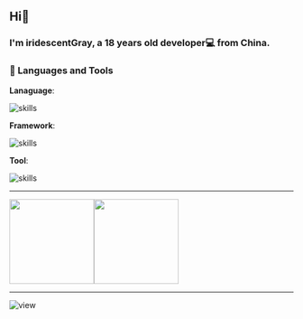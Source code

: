 ## Hi👋

### I'm iridescentGray, a 18 years old developer💻 from China.

### 🔨 Languages and Tools

**Lanaguage**:

![skills](https://skillicons.dev/icons?i=py,java,go,rust)

**Framework**:

![skills](https://skillicons.dev/icons?i=spring,vue,pytorch,tensorflow,fastapi,flask,selenium)

**Tool**:

![skills](https://skillicons.dev/icons?i=apple,kali,debian,vscode,idea,maven,mysql,redis,docker,k8s)

---

<img align="" height="150px" src="https://github-readme-stats.vercel.app/api/top-langs/?username=iridescentGray&hide=html,jupyter%20notebook&hide_title=true&hide_border=true&layout=compact&text_color=000&icon_color=fff&bg_color=0,52fa5a,4dfcff,c64dff&theme=graywhite&langs_count=6"/><img align="" height="150px" src="https://github-readme-stats.vercel.app/api?username=iridescentGray&hide_border=true&hide_title=true&layout=compact&text_color=000&icon_color=fff&bg_color=0,52fa5a,4dfcff,c64dff&theme=graywhite" />

---

![view](https://komarev.com/ghpvc/?username=iridescentGray&color=blueviolet)
